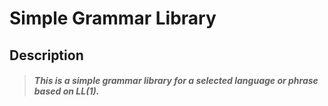# Simple Grammar Library

## Description

> ##### This is a simple grammar library for a selected language or phrase based on LL(1).

